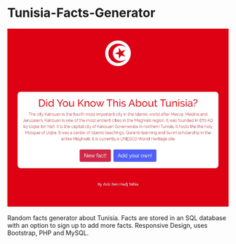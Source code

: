 # Tunisia-Facts-Generator
![site image](https://github.com/Zizo008/DidYouKnowTunisia/blob/master/Sans%20titre.jpg)

Random facts generator about Tunisia. Facts are stored in an SQL database with an option to sign up to add more facts. Responsive Design, uses Bootstrap, PHP and MySQL. 
